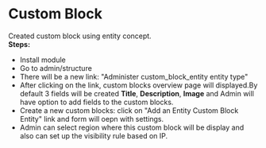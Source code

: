 # Custom Block
Created custom block using entity concept.<br>
<b>Steps:</b>
<ul>
<li>Install module</li>
<li>Go to admin/structure</li>
<li>There will be a new link: "Administer custom_block_entity entity type"</li>
<li>After clicking on the link, custom blocks overview page will displayed.By default 3 fields will be created <b>Title</b>, 
<b>Description</b>, <b>Image</b> and Admin will have option to add fields to the custom blocks.
<li>Create a new custom blocks: click on "Add an Entity Custom Block Entity" link and form will oepn with settings.</li>
<li>Admin can select region where this custom block will be display and also can set up the visibility rule based on IP.</li>

